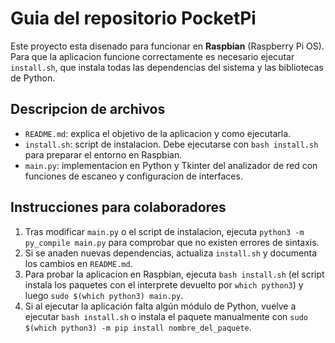 # Guia del repositorio PocketPi

Este proyecto esta disenado para funcionar en **Raspbian** (Raspberry Pi OS).
Para que la aplicacion funcione correctamente es necesario ejecutar
`install.sh`, que instala todas las dependencias del sistema y las bibliotecas
de Python.

## Descripcion de archivos

- `README.md`: explica el objetivo de la aplicacion y como ejecutarla.
- `install.sh`: script de instalacion. Debe ejecutarse con `bash install.sh`
  para preparar el entorno en Raspbian.
- `main.py`: implementacion en Python y Tkinter del analizador de red
  con funciones de escaneo y configuracion de interfaces.

## Instrucciones para colaboradores

1. Tras modificar `main.py` o el script de instalacion, ejecuta
   `python3 -m py_compile main.py` para comprobar que no existen errores de
   sintaxis.
2. Si se anaden nuevas dependencias, actualiza `install.sh` y documenta los
 cambios en `README.md`.
3. Para probar la aplicacion en Raspbian, ejecuta `bash install.sh` (el script
   instala los paquetes con el interprete devuelto por `which python3`) y luego
   `sudo $(which python3) main.py`.
4. Si al ejecutar la aplicación falta algún módulo de Python, vuelve a
   ejecutar `bash install.sh` o instala el paquete manualmente con
   `sudo $(which python3) -m pip install nombre_del_paquete`.

